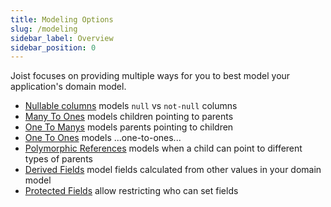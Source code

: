 ```yaml
---
title: Modeling Options
slug: /modeling
sidebar_label: Overview
sidebar_position: 0
---
```


Joist focuses on providing multiple ways for you to best model your application's domain model.

- [Nullable columns](./nullable-columns.md) models `null` vs `not-null` columns
- [Many To Ones](./many-to-ones.md) models children pointing to parents
- [One To Manys](./one-to-manys.md) models parents pointing to children
- [One To Ones](./one-to-ones.md) models ...one-to-ones...
- [Polymorphic References](./polymorphic-references.md) models when a child can point to different types of parents
- [Derived Fields](./derived-fields.md) model fields calculated from other values in your domain model
- [Protected Fields](./protected-fields.md) allow restricting who can set fields
